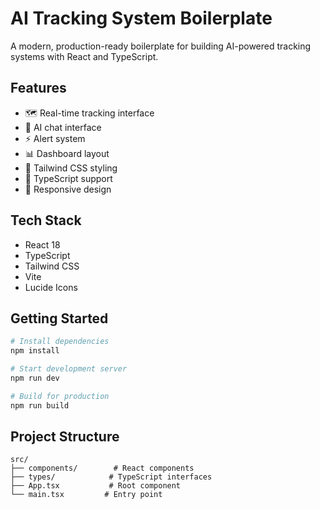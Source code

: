 # AI Tracking System Boilerplate

A modern, production-ready boilerplate for building AI-powered tracking systems with React and TypeScript.

## Features

- 🗺️ Real-time tracking interface
- 🤖 AI chat interface
- ⚡ Alert system
- 📊 Dashboard layout
- 🎨 Tailwind CSS styling
- 🎯 TypeScript support
- 📱 Responsive design

## Tech Stack

- React 18
- TypeScript
- Tailwind CSS
- Vite
- Lucide Icons

## Getting Started

```bash
# Install dependencies
npm install

# Start development server
npm run dev

# Build for production
npm run build
```

## Project Structure

```
src/
├── components/        # React components
├── types/            # TypeScript interfaces
├── App.tsx           # Root component
└── main.tsx         # Entry point
```
